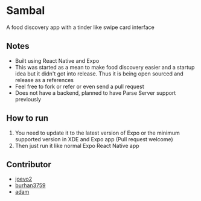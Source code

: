 # Sambal 
A food discovery app with a tinder like swipe card interface
## Notes
- Built using React Native and Expo
- This was started as a mean to make food discovery easier and a startup idea but it didn't got into release. Thus it is being open sourced and release as a references
- Feel free to fork or refer or even send a pull request
- Does not have a backend, planned to have Parse Server support previously
## How to run
1. You need to update it to the latest version of Expo or the minimum supported version in XDE and Expo app (Pull request welcome)
2. Then just run it like normal Expo React Native app
## Contributor
- [joevo2](https://github.com/joevo2)
- [burhan3759](https://github.com/burhan3759)
- [adam](https://www.facebook.com/yanagi.rikou)